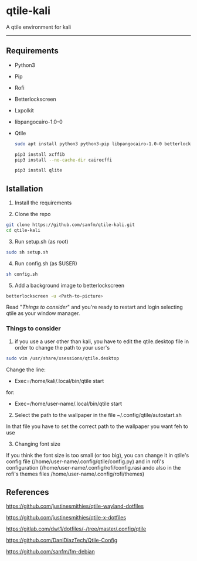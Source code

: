 # qtile-kali

A qtile environment for kali

----------------------------------------

## Requirements

* Python3
* Pip
* Rofi
* Betterlockscreen
* Lxpolkit
* libpangocairo-1.0-0
* Qtile


  ```sh
  sudo apt install python3 python3-pip libpangocairo-1.0-0 betterlockscreen rofi lxpolkit -y
  ```

  ```sh
  pip3 install xcffib
  pip3 install --no-cache-dir cairocffi
  ```
  
  ```sh
  pip3 install qlite
  ```
  
## Istallation

1. Install the requirements

2. Clone the repo

  ```sh
  git clone https://github.com/sanfm/qtile-kali.git
  cd qtile-kali
  ```
  
3. Run setup.sh (as root)

  ```sh
  sudo sh setup.sh
  ```

4. Run config.sh (as $USER)

  ```sh
  sh config.sh
  ```

5. Add a background image to betterlockscreen

  ```sh
  betterlockscreen -u <Path-to-picture>
  ```

Read "*Things to consider*" and you're ready to restart and login selecting qtile as your window manager.

### Things to consider

1. if you use a user other than kali, you have to edit the qtile.desktop file in order to change the path to your user's

  ```sh
  sudo vim /usr/share/xsessions/qtile.desktop
  ```
Change the line: 

* Exec=/home/kali/.local/bin/qtile start

for:

* Exec=/home/user-name/.local/bin/qtile start


2. Select the path to the wallpaper in the file ~/.config/qtile/autostart.sh

In that file you have to set the correct path to the wallpaper you want feh to use


3. Changing font size

If you think the font size is too small (or too big), you can change it in qtile's config file (/home/user-name/.config/qtile/config.py) and in rofi's configuration (/home/user-name/.config/rofi/config.rasi ando also in the rofi's themes files /home/user-name/.config/rofi/themes)
  

## References

https://github.com/justinesmithies/qtile-wayland-dotfiles

https://github.com/justinesmithies/qtile-x-dotfiles

https://gitlab.com/dwt1/dotfiles/-/tree/master/.config/qtile

https://github.com/DaniDiazTech/Qtile-Config

https://github.com/sanfm/fm-debian





